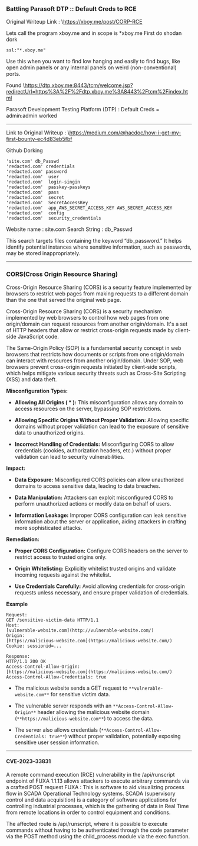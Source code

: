 
### Battling Parasoft DTP :: Default Creds to RCE

Original Writeup Link : \https://xboy.me/post/CORP-RCE

Lets call the program xboy.me and in scope is \*xboy.me 
First do shodan dork 
```
ssl:"*.xboy.me"
```

Use this when you want to find low hanging and easily to find bugs, like open admin panels or any internal panels on weird (non-conventional) ports.

Found 
\https://dtp.xboy.me:8443/tcm/welcome.jsp?redirectUrl=https%3A%2F%2Fdtp.xboy.me%3A8443%2Ftcm%2Findex.html

Parasoft Development Testing Platform (DTP) : Default Creds = admin:admin worked

---

Link to Original Writeup : \https://medium.com/@hacdoc/how-i-get-my-first-bounty-ec4d83eb5fbf

Github Dorking
```
'site.com' db_Passwd
'redacted.com' credentials
'redacted.com' password
'redacted.com'	user
'redacted.com'	login-singin
'redacted.com'	passkey-passkeys
'redacted.com'	pass
'redacted.com'	secret
'redacted.com'	SecretAccessKey
'redacted.com'	app_AWS_SECRET_ACCESS_KEY AWS_SECRET_ACCESS_KEY
'redacted.com'	config
'redacted.com'	security_credentials
```

Website name : site.com
Search String : db_Passwd

This search targets files containing the keyword “db_password.” It helps identify potential instances where sensitive information, such as passwords, may be stored inappropriately.

---

### CORS(Cross Origin Resource Sharing)

Cross-Origin Resource Sharing (CORS) is a security feature implemented by browsers to restrict web pages from making requests to a different domain than the one that served the original web page.

Cross-Origin Resource Sharing (CORS) is a security mechanism implemented by web browsers to control how web pages from one origin/domain can request resources from another origin/domain. It's a set of HTTP headers that allow or restrict cross-origin requests made by client-side JavaScript code.

The Same-Origin Policy (SOP) is a fundamental security concept in web browsers that restricts how documents or scripts from one origin/domain can interact with resources from another origin/domain. Under SOP, web browsers prevent cross-origin requests initiated by client-side scripts, which helps mitigate various security threats such as Cross-Site Scripting (XSS) and data theft.

**Misconfiguration Types:**

- **Allowing All Origins ( * ):** This misconfiguration allows any domain to access resources on the server, bypassing SOP restrictions.

- **Allowing Specific Origins Without Proper Validation:** Allowing specific domains without proper validation can lead to the exposure of sensitive data to unauthorized origins.

- **Incorrect Handling of Credentials:** Misconfiguring CORS to allow credentials (cookies, authorization headers, etc.) without proper validation can lead to security vulnerabilities.

**Impact:**

- **Data Exposure:** Misconfigured CORS policies can allow unauthorized domains to access sensitive data, leading to data breaches.

- **Data Manipulation:** Attackers can exploit misconfigured CORS to perform unauthorized actions or modify data on behalf of users.

- **Information Leakage:** Improper CORS configuration can leak sensitive information about the server or application, aiding attackers in crafting more sophisticated attacks.

**Remediation:**

- **Proper CORS Configuration:** Configure CORS headers on the server to restrict access to trusted origins only.

- **Origin Whitelisting:** Explicitly whitelist trusted origins and validate incoming requests against the whitelist.

- **Use Credentials Carefully:** Avoid allowing credentials for cross-origin requests unless necessary, and ensure proper validation of credentials.

**Example**

```http
Request:  
GET /sensitive-victim-data HTTP/1.1  
Host:  
[vulnerable-website.com](http://vulnerable-website.com/)  
Origin:  
[https://malicious-website.com](https://malicious-website.com/)  
Cookie: sessionid=...  

Response:  
HTTP/1.1 200 OK  
Access-Control-Allow-Origin:  
[https://malicious-website.com](https://malicious-website.com/)  
Access-Control-Allow-Credentials: true
```

- The malicious website sends a GET request to `**vulnerable-website.com**` for sensitive victim data.

- The vulnerable server responds with an `**Access-Control-Allow-Origin**` header allowing the malicious website domain (`**https://malicious-website.com**`) to access the data.

- The server also allows credentials (`**Access-Control-Allow-Credentials: true**`) without proper validation, potentially exposing sensitive user session information.


---

#### CVE-2023–33831

A remote command execution (RCE) vulnerability in the /api/runscript endpoint of FUXA 1.1.13 allows attackers to execute arbitrary commands via a crafted POST request
FUXA : This is software to aid visualizing process flow in SCADA Operational Technology systems.
SCADA (supervisory control and data acquisition) is a category of software applications for controlling industrial processes, which is the gathering of data in Real Time from remote locations in order to control equipment and conditions.

The affected route is /api/runscript, where it is possible to execute commands without having to be authenticated through the code parameter via the POST method using the child_process module via the exec function.